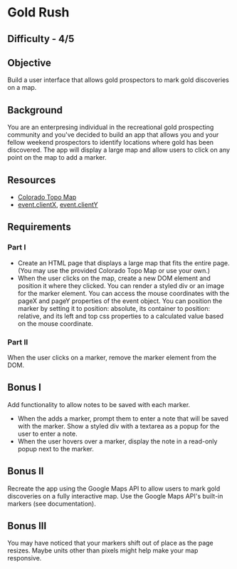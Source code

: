 # Gold Rush

## Difficulty - 4/5

## Objective
Build a user interface that allows gold prospectors to mark gold discoveries on a map.

## Background
You are an enterpresing individual in the recreational gold prospecting community and you've decided to build an app that allows you and your fellow weekend prospectors to identify locations where gold has been discovered. The app will display a large map and allow users to click on any point on the map to add a marker.

## Resources
- [Colorado Topo Map](https://github.com/RefactorU/exercise-starters/tree/master/week3/gold-rush/starter-code)
- [event.clientX](http://www.w3schools.com/jsref/event_clientx.asp), [event.clientY](http://www.w3schools.com/jsref/event_clienty.asp)

## Requirements

### Part I
- Create an HTML page that displays a large map that fits the entire page. (You may use the provided Colorado Topo Map or use your own.)
- When the user clicks on the map, create a new DOM element and position it where they clicked. You can render a styled div or an image for the marker element.
You can access the mouse coordinates with the pageX and pageY properties of the event object.
You can position the marker by setting it to position: absolute, its container to position: relative, and its left and top css properties to a calculated value based on the mouse coordinate.

### Part II
When the user clicks on a marker, remove the marker element from the DOM.

## Bonus I
Add functionality to allow notes to be saved with each marker.

- When the adds a marker, prompt them to enter a note that will be saved with the marker. Show a styled div with a textarea as a popup for the user to enter a note.
- When the user hovers over a marker, display the note in a read-only popup next to the marker.

## Bonus II
Recreate the app using the Google Maps API to allow users to mark gold discoveries on a fully interactive map. Use the Google Maps API's built-in markers (see documentation).

## Bonus III
You may have noticed that your markers shift out of place as the page resizes. Maybe units other than pixels might help make your map responsive.